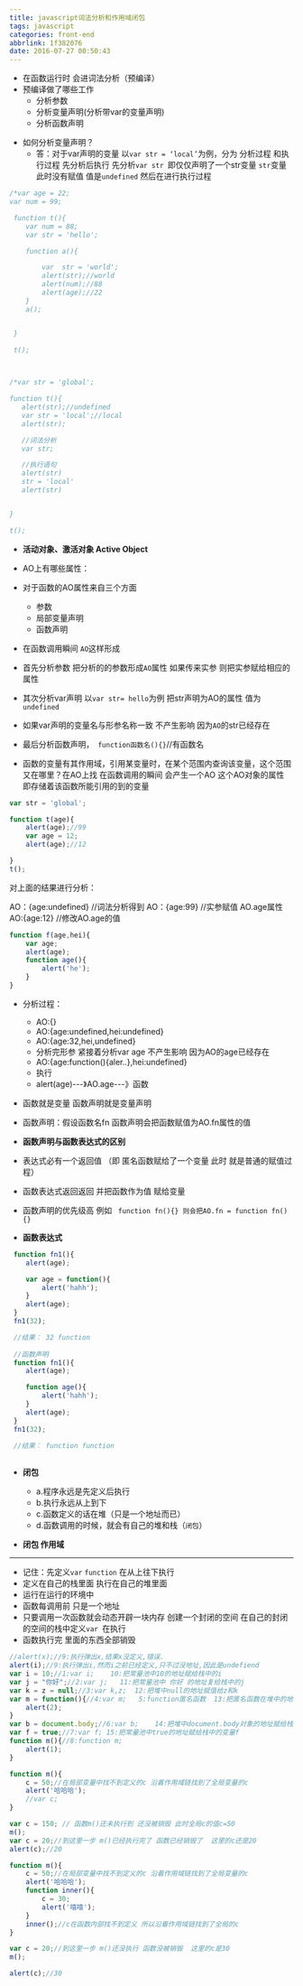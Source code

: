 ```yaml
---
title: javascript词法分析和作用域闭包
tags: javascript
categories: front-end
abbrlink: 1f382076
date: 2016-07-27 00:50:43
---
```


- 在函数运行时 会进词法分析（预编译）
- 预编译做了哪些工作
  - 分析参数
  - 分析变量声明(分析带var的变量声明)
  - 分析函数声明 
<!--more-->
- 如何分析变量声明？
  - 答：对于var声明的变量 以`var str = ‘local’`为例，分为 分析过程 和执行过程 先分析后执行
 先分析`var str `即仅仅声明了一个str变量 `str`变量此时没有赋值 值是`undefined` 然后在进行执行过程

```js
/*var age = 22;
var num = 99;

 function t(){
 	var num = 88;
 	var str = 'hello';

 	function a(){

 		var  str = 'world';
 		alert(str);//world
 		alert(num);//88
 		alert(age);//22
 	}
 	a();


 }

 t();
 
```
 
 ```js

/*var str = 'global';

function t(){
	alert(str);//undefined
	var str = 'local';//local
	alert(str);

	//词法分析
	var str;

	//执行语句
	alert(str)
	str = 'local'
	alert(str)


}

t();

```


- **活动对象、激活对象 Active Object**

- AO上有哪些属性：
-  对于函数的AO属性来自三个方面
   - 参数
   - 局部变量声明
   - 函数声明

- 在函数调用瞬间 `AO`这样形成
- 首先分析参数 把分析的的参数形成`AO`属性 如果传来实参 则把实参赋给相应的属性
- 其次分析var声明 以`var str= hello`为例 把str声明为AO的属性 值为`undefined  `
- 如果var声明的变量名与形参名称一致 不产生影响 因为`AO`的str已经存在
- 最后分析函数声明，` function函数名(){}`//有函数名

- 函数的变量有其作用域，引用某变量时，在某个范围内查询该变量，这个范围又在哪里？在AO上找 在函数调用的瞬间  会产生一个AO 这个AO对象的属性 即存储着该函数所能引用的到的变量


```js
var str = 'global';

function t(age){
	alert(age);//99
	var age = 12;
	alert(age);//12

}
t();
```

对上面的结果进行分析：

AO：{age:undefined} //词法分析得到
AO：{age:99} //实参赋值 AO.age属性
AO:{age:12}  //修改AO.age的值


```js
function f(age,hei){
	var age;
	alert(age);
	function age(){
		alert('he');
	}
}
```

- 分析过程：
  + AO:{}
  + AO:{age:undefined,hei:undefined}
  + AO:{age:32,hei,undefined}
  + 分析完形参 紧接着分析var age  不产生影响 因为AO的age已经存在
  + AO:{age:function(){aler..},hei:undefined}
  + 执行
  + alert(age)---》AO.age---》函数



- 函数就是变量 函数声明就是变量声明

- 函数声明：假设函数名fn 函数声明会把函数赋值为AO.fn属性的值 

- **函数声明与函数表达式的区别**
- 表达式必有一个返回值 （即 匿名函数赋给了一个变量 此时 就是普通的赋值过程）
- 函数表达式返回返回 并把函数作为值 赋给变量
- 函数声明的优先级高 例如
` function fn(){} 则会把AO.fn = function fn(){}`
 
- **函数表达式**

```js
 function fn1(){
 	alert(age);

 	var age = function(){
 		alert('hahh');
 	}
 	alert(age);
 }
 fn1(32);

 //结果： 32 function
 
 //函数声明
 function fn1(){
 	alert(age);

 	function age(){
 		alert('hahh');
 	}
 	alert(age);
 }
 fn1(32);

 //结果： function function
 
```

- **闭包**
   - a.程序永远是先定义后执行
   - b.执行永远从上到下
   - c.函数定义的话在堆（只是一个地址而已）
   - d.函数调用的时候，就会有自己的堆和栈（`闭包`）

- **闭包 作用域**
---

   + 记住：先定义`var`  `function`  在从上往下执行
   + 定义在自己的栈里面 执行在自己的堆里面
   + 运行在运行的环境中
   + 函数每调用前  只是一个地址
   + 只要调用一次函数就会动态开辟一块内存 创建一个封闭的空间 在自己的封闭的空间的栈中定义`var `在执行
   + 函数执行完 里面的东西全部销毁

```js
//alert(x);//9:执行弹出x,结果x没定义,错误.
alert(i);//9:执行弹出i,然而i之前已经定义,只不过没地址,因此是undefiend
var i = 10;//1:var i;    10:把常量池中10的地址赋给栈中的i
var j = "你好";//2:var j;   11:把常量池中 你好 的地址复给栈中的j
var k = z = null;//3:var k,z;  12:把堆中null的地址赋值给z和k
var m = function(){//4:var m;   5:function匿名函数  13:把匿名函数在堆中的地址赋给栈中的m
    alert(2);
}
var b = document.body;//6:var b;    14:把堆中document.body对象的地址赋给栈中的b
var f = true;//7:var f; 15:把常量池中true的地址赋给栈中的变量f
function m(){//8:function m;
    alert(1);
}

```


```js
function m(){
    c = 50;//在局部变量中找不到定义的c 沿着作用域链找到了全局变量的c
    alert('哈哈哈');
    //var c;
}

var c = 150; // 函数m()还未执行到 还没被销毁 此时全局c的值c=50
m();
var c = 20;//到这里一步 m()已经执行完了 函数已经销毁了  这里的c还是20
alert(c);//20

```
```js
function m(){
    c = 50;//在局部变量中找不到定义的c 沿着作用域链找到了全局变量的c
    alert('哈哈哈');
    function inner(){
        c = 30;
        alert('嘻嘻');
    }
    inner();//c在函数内部找不到定义 所以沿着作用域链找到了全局的c
}

var c = 20;//到这里一步 m()还没执行 函数没被销毁  这里的c是30
m();

alert(c);//30

```
